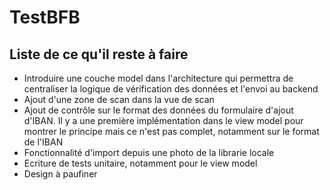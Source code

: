 # TestBFB

## Liste de ce qu'il reste à faire

- Introduire une couche model dans l'architecture qui permettra de centraliser la logique de vérification des données et l'envoi au backend
- Ajout d'une zone de scan dans la vue de scan
- Ajout de contrôle sur le format des données du formulaire d'ajout d'IBAN. Il y a une première implémentation dans le view model pour montrer le principe mais ce n'est pas complet, notamment sur le format de l'IBAN
- Fonctionnalité d'import depuis une photo de la librarie locale
- Ecriture de tests unitaire, notamment pour le view model
- Design à paufiner


